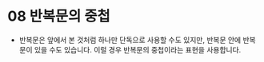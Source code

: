# 08 반복문의 중첩 
- 반복문은 앞에서 본 것처럼 하나만 단독으로 사용할 수도 있지만, 반복문 안에 반복문이 있을 수도 있습니다. 이럴 경우 반복문의 중첩이라는 표현을 사용합니다.